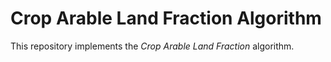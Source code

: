 # Crop Arable Land Fraction Algorithm

This repository implements the _Crop Arable Land Fraction_ algorithm.